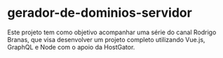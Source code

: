 # gerador-de-dominios-servidor
Este projeto tem como objetivo acompanhar uma série do canal Rodrigo Branas, que visa desenvolver um projeto completo utilizando Vue.js, GraphQL e Node com o apoio da HostGator.
